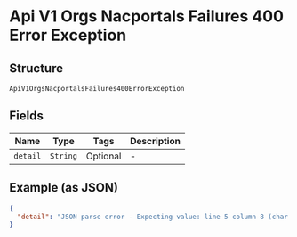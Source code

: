 
# Api V1 Orgs Nacportals Failures 400 Error Exception

## Structure

`ApiV1OrgsNacportalsFailures400ErrorException`

## Fields

| Name | Type | Tags | Description |
|  --- | --- | --- | --- |
| `detail` | `String` | Optional | - |

## Example (as JSON)

```json
{
  "detail": "JSON parse error - Expecting value: line 5 column 8 (char 56)"
}
```

